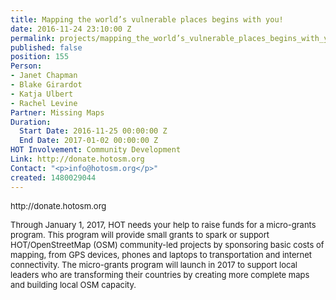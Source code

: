 ```yaml
---
title: Mapping the world’s vulnerable places begins with you!
date: 2016-11-24 23:10:00 Z
permalink: projects/mapping_the_world’s_vulnerable_places_begins_with_you!
published: false
position: 155
Person:
- Janet Chapman
- Blake Girardot
- Katja Ulbert
- Rachel Levine
Partner: Missing Maps
Duration:
  Start Date: 2016-11-25 00:00:00 Z
  End Date: 2017-01-02 00:00:00 Z
HOT Involvement: Community Development
Link: http://donate.hotosm.org
Contact: "<p>info@hotosm.org</p>"
created: 1480029044
---
```


<p><span style="font-size: 13.008px;">http://donate.hotosm.org</span></p><p><span style="font-size: 13.008px;">Through January 1, 2017, HOT needs your help to raise funds for a micro-grants program. This program will provide small grants to spark or support HOT/OpenStreetMap (OSM) community-led projects by sponsoring basic costs of mapping, from GPS devices, phones and laptops to transportation and internet connectivity. The micro-grants program will launch in 2017 to support local leaders who are transforming their countries by creating more complete maps and building local OSM capacity.</span></p><p>&nbsp;</p>
